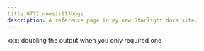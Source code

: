 ```yaml
---
title:0772.noesis113bugs
description: A reference page in my new Starlight docs site.
---
```

xxx:
doubling the output when you only required one